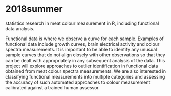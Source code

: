 # 2018summer
statistics research in meat colour measurement in R, including functional data analysis.

Functional data is where we observe a curve for each sample. Examples of functional data include growth curves, brain electrical activity and colour spectra measurements. It is important to be able to identify any unusual sample curves that do not align closely with other observations so that they can be dealt with appropriately in any subsequent analysis of the data. This project will explore approaches to outlier identification in functional data obtained from meat colour spectra measurements.  We are also interested in classifying functional measurements into multiple categories and assessing the accuracy of such automated approaches to colour measurement calibrated against a trained human assessor. 

